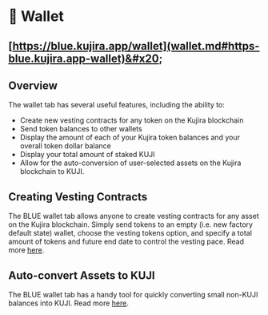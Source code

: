 # 👜 Wallet

## [https://blue.kujira.app/wallet](wallet.md#https-blue.kujira.app-wallet)&#x20;

## Overview

The wallet tab has several useful features, including the ability to:

* Create new vesting contracts for any token on the Kujira blockchain
* Send token balances to other wallets
* Display the amount of each of your Kujira token balances and your overall token dollar balance
* Display your total amount of staked KUJI
* Allow for the auto-conversion of user-selected assets on the Kujira blockchain to KUJI.

## Creating Vesting Contracts

The BLUE wallet tab allows anyone to create vesting contracts for any asset on the Kujira blockchain. Simply send tokens to an empty (i.e. new factory default state) wallet, choose the vesting tokens option, and specify a total amount of tokens and future end date to control the vesting pace. Read more [here](https://docs.kujira.app/dapps-and-infrastructure/blue/product-guides/how-to-send-tokens).&#x20;

## Auto-convert Assets to KUJI

The BLUE wallet tab has a handy tool for quickly converting small non-KUJI balances into KUJI. Read more [here](https://docs.kujira.app/dapps-and-infrastructure/blue/product-guides/how-to-convert-balances-to-kuji).&#x20;
